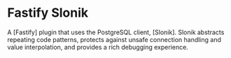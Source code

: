 # Fastify Slonik

A [Fastify] plugin that uses the PostgreSQL client, [Slonik]. Slonik abstracts repeating code patterns, protects against unsafe connection handling and value interpolation, and provides a rich debugging experience.
